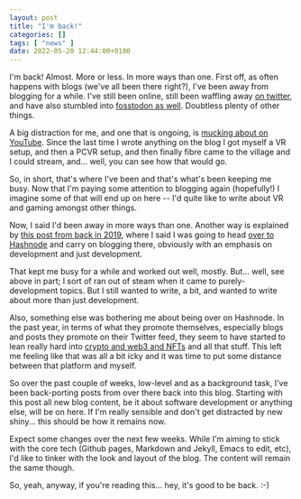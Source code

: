 ```yaml
---
layout: post
title: "I'm back!"
categories: []
tags: [ "news" ]
date: 2022-05-20 12:44:00+0100
---
```


I'm back! Almost. More or less. In more ways than one. First off, as often
happens with blogs (we've all been there right?), I've been away from
blogging for a while. I've still been online, still been waffling away [on
twitter](https://twitter.com/davepdotorg), and have also stumbled into
[fosstodon as well](https://fosstodon.org/@davep). Doubtless plenty of other
things.

A big distraction for me, and one that is ongoing, is [mucking about on
YouTube](https://www.youtube.com/user/daveporg). Since the last time I wrote
anything on the blog I got myself a VR setup, and then a PCVR setup, and
then finally fibre came to the village and I could stream, and... well, you
can see how that would go.

So, in short, that's where I've been and that's what's been keeping me busy.
Now that I'm paying some attention to blogging again (hopefully!) I imagine
some of that will end up on here -- I'd quite like to write about VR and
gaming amongst other things.

Now, I said I'd been away in more ways than one. Another way is explained by
[this post from back in 2019](/2019/10/18/time-to-move-on.html), where I
said I was going to head [over to Hashnode](https://blog.davep.dev/) and
carry on blogging there, obviously with an emphasis on development and just
development.

That kept me busy for a while and worked out well, mostly. But... well, see
above in part; I sort of ran out of steam when it came to purely-development
topics. But I still wanted to write, a bit, and wanted to write about more
than just development.

Also, something else was bothering me about being over on Hashnode. In the
past year, in terms of what they promote themselves, especially blogs and
posts they promote on their Twitter feed, they seem to have started to lean
really hard into [crypto and web3 and
NFTs](https://www.youtube.com/watch?v=YQ_xWvX1n9g) and all that stuff. This
left me feeling like that was all a bit icky and it was time to put some
distance between that platform and myself.

So over the past couple of weeks, low-level and as a background task, I've
been back-porting posts from over there back into this blog. Starting with
this post all new blog content, be it about software development or anything
else, will be on here. If I'm really sensible and don't get distracted by
new shiny... this should be how it remains now.

Expect some changes over the next few weeks. While I'm aiming to stick with
the core tech (Github pages, Markdown and Jekyll, Emacs to edit, etc), I'd
like to tinker with the look and layout of the blog. The content will remain
the same though.

So, yeah, anyway, if you're reading this... hey, it's good to be back. :-)

[//]: # (2022-05-20-im-back.md ends here)
